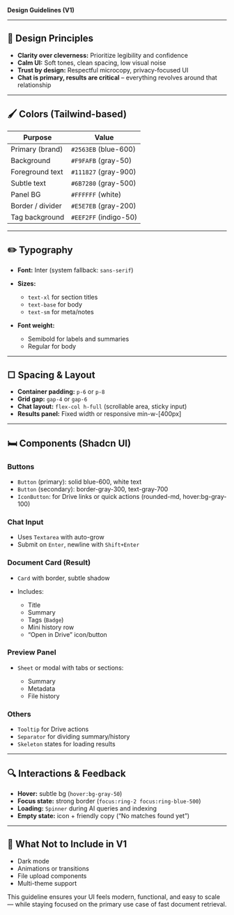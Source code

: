 **Design Guidelines (V1)**

---

## 🎨 Design Principles

* **Clarity over cleverness:** Prioritize legibility and confidence
* **Calm UI:** Soft tones, clean spacing, low visual noise
* **Trust by design:** Respectful microcopy, privacy-focused UI
* **Chat is primary, results are critical** – everything revolves around that relationship

---

## 🖌️ Colors (Tailwind-based)

| Purpose          | Value                 |
| ---------------- | --------------------- |
| Primary (brand)  | `#2563EB` (blue-600)  |
| Background       | `#F9FAFB` (gray-50)   |
| Foreground text  | `#111827` (gray-900)  |
| Subtle text      | `#6B7280` (gray-500)  |
| Panel BG         | `#FFFFFF` (white)     |
| Border / divider | `#E5E7EB` (gray-200)  |
| Tag background   | `#EEF2FF` (indigo-50) |

---

## ✏️ Typography

* **Font:** Inter (system fallback: `sans-serif`)
* **Sizes:**

  * `text-xl` for section titles
  * `text-base` for body
  * `text-sm` for meta/notes
* **Font weight:**

  * Semibold for labels and summaries
  * Regular for body

---

## □ Spacing & Layout

* **Container padding:** `p-6` or `p-8`
* **Grid gap:** `gap-4` or `gap-6`
* **Chat layout:** `flex-col h-full` (scrollable area, sticky input)
* **Results panel:** Fixed width or responsive min-w-\[400px]

---

## 🛏️ Components (Shadcn UI)

### Buttons

* `Button` (primary): solid blue-600, white text
* `Button` (secondary): border-gray-300, text-gray-700
* `IconButton`: for Drive links or quick actions (rounded-md, hover\:bg-gray-100)

### Chat Input

* Uses `Textarea` with auto-grow
* Submit on `Enter`, newline with `Shift+Enter`

### Document Card (Result)

* `Card` with border, subtle shadow
* Includes:

  * Title
  * Summary
  * Tags (`Badge`)
  * Mini history row
  * “Open in Drive” icon/button

### Preview Panel

* `Sheet` or modal with tabs or sections:

  * Summary
  * Metadata
  * File history

### Others

* `Tooltip` for Drive actions
* `Separator` for dividing summary/history
* `Skeleton` states for loading results

---

## 🔍 Interactions & Feedback

* **Hover:** subtle bg (`hover:bg-gray-50`)
* **Focus state:** strong border (`focus:ring-2 focus:ring-blue-500`)
* **Loading:** `Spinner` during AI queries and indexing
* **Empty state:** icon + friendly copy (“No matches found yet”)

---

## 🚫 What Not to Include in V1

* Dark mode
* Animations or transitions
* File upload components
* Multi-theme support

This guideline ensures your UI feels modern, functional, and easy to scale — while staying focused on the primary use case of fast document retrieval.
